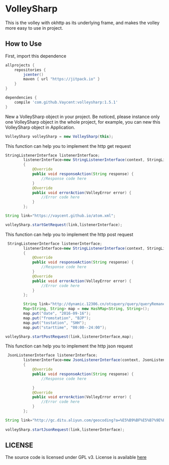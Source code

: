 # VolleySharp
This is the volley with okhttp as its underlying frame, and makes the volley more easy to use in project.



## How to Use

First, import this dependence

```gradle
allprojects {
    repositories {
        jcenter()
        maven { url "https://jitpack.io" }
    }
}

dependencies {
    compile 'com.github.Vaycent:volleysharp:1.5.1'
}

```

New a VolleySharp object in your project. Be noticed, please instance only one VolleySharp object in the whole project, for example, you can new this VolleySharp object in Application.

```java
VolleySharp volleySharp = new VolleySharp(this);
```

This function can help you to implement the http get request


```java
StringListenerInterface listenerInterface;
        listenerInterface=new StringListenerInterface(context, StringListenerInterface.responseListener, StringListenerInterface.errorListener)
        {
            @Override
            public void responseAction(String response) {
                //Response code here
            }
            @Override
            public void errorAction(VolleyError error) {
                //Error code here
            }
        };

String link="https://vaycent.github.io/atom.xml";

volleySharp.startGetRequest(link,listenerInterface);

```

This function can help you to implement the http post request

```java
 StringListenerInterface listenerInterface;
        listenerInterface=new StringListenerInterface(context, StringListenerInterface.responseListener, StringListenerInterface.errorListener)
        {
            @Override
            public void responseAction(String response) {
            	//Response code here
            }
            @Override
            public void errorAction(VolleyError error) {
                //Error code here
            }
        };

        String link="http://dynamic.12306.cn/otsquery/query/queryRemanentTicketAction.do?method=queryststrainall";
        Map<String, String> map = new HashMap<String, String>();
        map.put("date", "2016-09-16");
        map.put("fromstation", "BJP");
        map.put("tostation", "SHH");
        map.put("starttime", "00:00--24:00");

volleySharp.startPostRequest(link,listenerInterface,map);


```

This function can help you to implement the http json request

```java
 JsonListenerInterface listenerInterface;
        listenerInterface=new JsonListenerInterface(context, JsonListenerInterface.responseListener, StringListenerInterface.errorListener)
        {
            @Override
            public void responseAction(String response) {
                //Response code here

            }
            @Override
            public void errorAction(VolleyError error) {
                //Error code here
            }
        };

String link="http://gc.ditu.aliyun.com/geocoding?a=%E5%B9%BF%E5%B7%9E%E5%B8%82";
        
volleySharp.startJsonRequest(link,listenerInterface);
```




## LICENSE
The source code is licensed under GPL v3. License is available [here](./LICENSE.txt)
